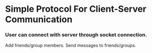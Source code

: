 # Simple Protocol For Client-Server Communication
### User can connect with server through socket connection. 
Add friends/group members. Send messages to friends/groups.
